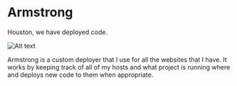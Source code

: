 Armstrong
=========

Houston, we have deployed code.

![Alt text](http://www.kidport.com/reflib/science/moonlanding/Images/MoonLanding.jpg )

Armstrong is a custom deployer that I use for all the websites that I have. It works by keeping track of all of my hosts and what project is running where and deploys new code to them when appropriate.
